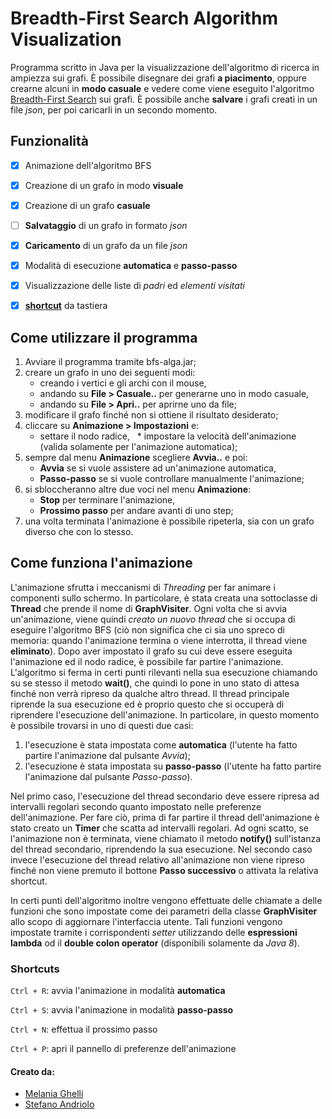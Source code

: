 # Breadth-First Search Algorithm Visualization

Programma scritto in Java per la visualizzazione dell'algoritmo di ricerca in ampiezza sui grafi. È possibile disegnare dei grafi **a piacimento**, oppure crearne alcuni in **modo casuale** e vedere come viene eseguito l'algoritmo [Breadth-First Search](https://it.wikipedia.org/wiki/Ricerca_in_ampiezza) sui grafi. È possibile anche **salvare** i grafi creati in un file *json*, per poi caricarli in un secondo momento. 


## Funzionalità

- [x] Animazione dell'algoritmo BFS
- [x] Creazione di un grafo in modo **visuale**
- [x] Creazione di un grafo **casuale**
- [ ] **Salvataggio** di un grafo in formato *json*
- [x] **Caricamento** di un grafo da un file *json*
- [x] Modalità di esecuzione **automatica** e **passo-passo**
- [x] Visualizzazione delle liste di *padri* ed *elementi visitati*
- [x] **[shortcut](https://github.com/steppp/Breadth-First-Search/blob/master/README.md#shortcuts)** da tastiera


## Come utilizzare il programma

1. Avviare il programma tramite bfs-alga.jar;
2. creare un grafo in uno dei seguenti modi:
    * creando i vertici e gli archi con il mouse,
    * andando su **File > Casuale..** per generarne uno in modo casuale,
    * andando su **File > Apri..** per aprirne uno da file;
3. modificare il grafo finché non si ottiene il risultato desiderato;
4. cliccare su **Animazione > Impostazioni** e:
    * settare il nodo radice,
    * impostare la velocità dell'animazione (valida solamente per l'animazione automatica);
5. sempre dal menu **Animazione** scegliere **Avvia..** e poi:
    * **Avvia** se si vuole assistere ad un'animazione automatica,
    * **Passo-passo** se si vuole controllare manualmente l'animazione;
6. si sbloccheranno altre due voci nel menu **Animazione**:
    * **Stop** per terminare l'animazione,
    * **Prossimo passo** per andare avanti di uno step;
7. una volta terminata l'animazione è possibile ripeterla, sia con un grafo diverso che con lo stesso.


## Come funziona l'animazione

L'animazione sfrutta i meccanismi di *Threading* per far animare i componenti sullo schermo. In particolare, è stata creata una sottoclasse di **Thread** che prende il nome di **GraphVisiter**. Ogni volta che si avvia un'animazione, viene quindi *creato un nuovo thread* che si occupa di eseguire l'algoritmo BFS (ciò non significa che ci sia uno spreco di memoria: quando l'animazione termina o viene interrotta, il thread viene **eliminato**). Dopo aver impostato il grafo su cui deve essere eseguita l'animazione ed il nodo radice, è possibile far partire l'animazione. L'algoritmo si ferma in certi punti rilevanti nella sua esecuzione chiamando su se stesso il metodo **wait()**, che quindi lo pone in uno stato di attesa finché non verrà ripreso da qualche altro thread. Il thread principale riprende la sua esecuzione ed è proprio questo che si occuperà di riprendere l'esecuzione dell'animazione. In particolare, in questo momento è possibile trovarsi in uno di questi due casi:
1. l'esecuzione è stata impostata come **automatica** (l'utente ha fatto partire l'animazione dal pulsante *Avvia*);
2. l'esecuzione è stata impostata su **passo-passo** (l'utente ha fatto partire l'animazione dal pulsante *Passo-passo*).

Nel primo caso, l'esecuzione del thread secondario deve essere ripresa ad intervalli regolari secondo quanto impostato nelle preferenze dell'animazione. Per fare ciò, prima di far partire il thread dell'animazione è stato creato un **Timer** che scatta ad intervalli regolari. Ad ogni scatto, se l'animazione non è terminata, viene chiamato il metodo **notify()** sull'istanza del thread secondario, riprendendo la sua esecuzione. Nel secondo caso invece l'esecuzione del thread relativo all'animazione non viene ripreso finché non viene premuto il bottone **Passo successivo** o attivata la relativa shortcut.

In certi punti dell'algoritmo inoltre vengono effettuate delle chiamate a delle funzioni che sono impostate come dei parametri della classe **GraphVisiter** allo scopo di aggiornare l'interfaccia utente. Tali funzioni vengono impostate tramite i corrispondenti *setter* utilizzando delle **espressioni lambda** od il **double colon operator** (disponibili solamente da *Java 8*).


### Shortcuts

`Ctrl + R`: avvia l'animazione in modalità **automatica**

`Ctrl + S`: avvia l'animazione in modalità **passo-passo**

`Ctrl + N`: effettua il prossimo passo

`Ctrl + P`: apri il pannello di preferenze dell'animazione


#### Creato da:
*  [Melania Ghelli](https://github.com/melastone)
*  [Stefano Andriolo](https://github.com/steppp)
